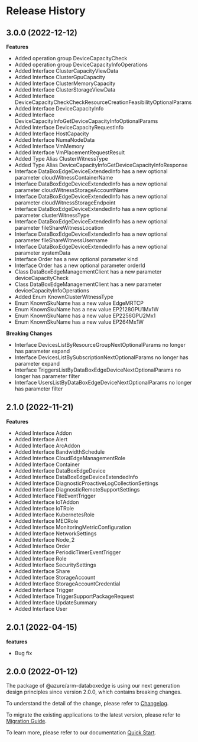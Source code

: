 # Release History
    
## 3.0.0 (2022-12-12)
    
**Features**

  - Added operation group DeviceCapacityCheck
  - Added operation group DeviceCapacityInfoOperations
  - Added Interface ClusterCapacityViewData
  - Added Interface ClusterGpuCapacity
  - Added Interface ClusterMemoryCapacity
  - Added Interface ClusterStorageViewData
  - Added Interface DeviceCapacityCheckCheckResourceCreationFeasibilityOptionalParams
  - Added Interface DeviceCapacityInfo
  - Added Interface DeviceCapacityInfoGetDeviceCapacityInfoOptionalParams
  - Added Interface DeviceCapacityRequestInfo
  - Added Interface HostCapacity
  - Added Interface NumaNodeData
  - Added Interface VmMemory
  - Added Interface VmPlacementRequestResult
  - Added Type Alias ClusterWitnessType
  - Added Type Alias DeviceCapacityInfoGetDeviceCapacityInfoResponse
  - Interface DataBoxEdgeDeviceExtendedInfo has a new optional parameter cloudWitnessContainerName
  - Interface DataBoxEdgeDeviceExtendedInfo has a new optional parameter cloudWitnessStorageAccountName
  - Interface DataBoxEdgeDeviceExtendedInfo has a new optional parameter cloudWitnessStorageEndpoint
  - Interface DataBoxEdgeDeviceExtendedInfo has a new optional parameter clusterWitnessType
  - Interface DataBoxEdgeDeviceExtendedInfo has a new optional parameter fileShareWitnessLocation
  - Interface DataBoxEdgeDeviceExtendedInfo has a new optional parameter fileShareWitnessUsername
  - Interface DataBoxEdgeDeviceExtendedInfo has a new optional parameter systemData
  - Interface Order has a new optional parameter kind
  - Interface Order has a new optional parameter orderId
  - Class DataBoxEdgeManagementClient has a new parameter deviceCapacityCheck
  - Class DataBoxEdgeManagementClient has a new parameter deviceCapacityInfoOperations
  - Added Enum KnownClusterWitnessType
  - Enum KnownSkuName has a new value EdgeMRTCP
  - Enum KnownSkuName has a new value EP2128GPU1Mx1W
  - Enum KnownSkuName has a new value EP2256GPU2Mx1
  - Enum KnownSkuName has a new value EP264Mx1W

**Breaking Changes**

  - Interface DevicesListByResourceGroupNextOptionalParams no longer has parameter expand
  - Interface DevicesListBySubscriptionNextOptionalParams no longer has parameter expand
  - Interface TriggersListByDataBoxEdgeDeviceNextOptionalParams no longer has parameter filter
  - Interface UsersListByDataBoxEdgeDeviceNextOptionalParams no longer has parameter filter
    
    
## 2.1.0 (2022-11-21)
    
**Features**

  - Added Interface Addon
  - Added Interface Alert
  - Added Interface ArcAddon
  - Added Interface BandwidthSchedule
  - Added Interface CloudEdgeManagementRole
  - Added Interface Container
  - Added Interface DataBoxEdgeDevice
  - Added Interface DataBoxEdgeDeviceExtendedInfo
  - Added Interface DiagnosticProactiveLogCollectionSettings
  - Added Interface DiagnosticRemoteSupportSettings
  - Added Interface FileEventTrigger
  - Added Interface IoTAddon
  - Added Interface IoTRole
  - Added Interface KubernetesRole
  - Added Interface MECRole
  - Added Interface MonitoringMetricConfiguration
  - Added Interface NetworkSettings
  - Added Interface Node_2
  - Added Interface Order
  - Added Interface PeriodicTimerEventTrigger
  - Added Interface Role
  - Added Interface SecuritySettings
  - Added Interface Share
  - Added Interface StorageAccount
  - Added Interface StorageAccountCredential
  - Added Interface Trigger
  - Added Interface TriggerSupportPackageRequest
  - Added Interface UpdateSummary
  - Added Interface User
    
## 2.0.1 (2022-04-15)

**features**

  - Bug fix

## 2.0.0 (2022-01-12)

The package of @azure/arm-databoxedge is using our next generation design principles since version 2.0.0, which contains breaking changes.

To understand the detail of the change, please refer to [Changelog](https://aka.ms/js-track2-changelog).

To migrate the existing applications to the latest version, please refer to [Migration Guide](https://aka.ms/js-track2-migration-guide).

To learn more, please refer to our documentation [Quick Start](https://aka.ms/js-track2-quickstart).
